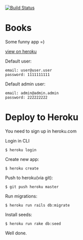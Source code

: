 [![Build Status](https://travis-ci.org/max-si-m/books.svg?branch=master)](https://travis-ci.org/max-si-m/books)

# Books

Some funny app =)

[view on heroku](https://lit-wildwood-84405.herokuapp.com/)


Default user:

```
email: user@user.user
password: 1111111111
```

Default admin user:

```
email: admin@admin.admin
password: 222222222
```

# Deploy to Heroku
You need to sign up in heroku.com

Login in CLI

```
$ heroku login
```

Create new app:

```
$ heroku create
```

Push to heroku(via git):

```
$ git push heroku master
```
Run migrations:

```
$ heroku run rails db:migrate
```
Install seeds:
```
$ heroku run rake db:seed
```

Well done.

